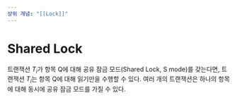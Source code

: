 ```yaml
---
상위 개념: "[[Lock]]"
---
```

# Shared Lock
트랜잭션 $T_i$가 항목 Q에 대해 공유 잠금 모드(Shared Lock, S mode)를 갖는다면, 트랜잭션 $T_i$는 항목 Q에 대해 읽기만을 수행할 수 있다. 여러 개의 트랜잭션은 하나의 항목에 대해 동시에 공유 잠금 모드를 가질 수 있다.
